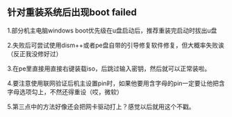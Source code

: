 ## 针对重装系统后出现boot failed
1.部分机主电脑windows boot优先级在u盘启动后，推荐重装完启动时拔出u盘

2.失败后可尝试使用dism++或者pe盘自带的引导修复软件修复，但大概率失败诶（反正我没修好过）

3.在pe里直接用直接右键装载iso，后跳过输入密钥，然后就可以正常装啦。

4.要注意使用联网验证后机主设置pin时，如果他要用含字母的pin一定要让他把含字母选项勾上，不然还得重设（哎，微软）

5.第三点中的方法好像还会把网卡驱动打上？感觉以后就用这个不戳。